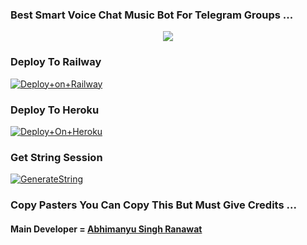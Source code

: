 ### Best Smart Voice Chat Music Bot For Telegram Groups ...


<p align="center"><a href="https://t.me/Itz_Venom_xD"><img src="https://telegra.ph/file/de138de8fd880becb9cf1.jpg"></a></p>




### Deploy To Railway

[![Deploy+on+Railway](https://railway.app/button.svg)](https://railway.app/new/template?template=https://github.com/CandyMusic/AlishaMusicPlayer&envs=API_ID,API_HASH,BOT_TOKEN,STRING_SESSION)


### Deploy To Heroku

[![Deploy+On+Heroku](https://www.herokucdn.com/deploy/button.svg)](https://heroku.com/deploy?template=https://github.com/KAAL-TORNADO/KAAL-TORNADO-MUSIC-BOT)



### Get String Session

[![GenerateString](https://img.shields.io/badge/repl.it-generateString-yellowgreen)](https://t.me/StringGeneratorRobot)



### Copy Pasters You Can Copy This But Must Give Credits ...

#### Main Developer = [Abhimanyu Singh Ranawat](https://t.me/Itz_Venom_xD)
